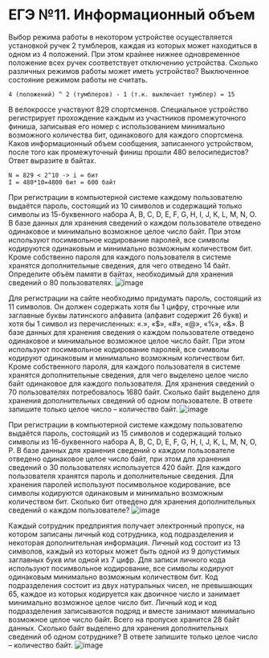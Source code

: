 # ЕГЭ №11. Информационный объем
Выбор режима работы в некотором устройстве осуществляется установкой ручек 2 тумблеров, каждая из которых может находиться в одном из 4 положений. При этом крайнее нижнее одновременное положение всех ручек соответствует отключению устройства. Сколько различных режимов работы может иметь устройство? Выключенное состояние режимом работы не считать.
```
4 (положений) ^ 2 (тумблеров) - 1 (т.к. выключает тумблер) = 15
```
В велокроссе участвуют 829 спортсменов. Специальное устройство регистрирует прохождение каждым из участников промежуточного финиша, записывая его номер с использованием минимально возможного количества бит, одинакового для каждого спортсмена. Каков информационный объем сообщения, записанного устройством, после того как промежуточный финиш прошли 480 велосипедистов? Ответ выразите в байтах.
```
N = 829 < 2^10 -> i = бит
I = 480*10=4800 бит = 600 байт
```
При регистрации в компьютерной системе каждому пользователю выдаётся пароль, состоящий из 10 символов и содержащий только символы из 15-буквенного набора A, B, C, D, E, F, G, H, I, J, K, L, M, N, O. В базе данных для хранения сведений о каждом пользователе отведено одинаковое и минимально возможное целое число байт. При этом используют посимвольное кодирование паролей, все символы кодируются одинаковым и минимально возможным количеством бит. Кроме собственно пароля для каждого пользователя в системе хранятся дополнительные сведения, для чего отведено 14 байт. Определите объём памяти в байтах, необходимый для хранения сведений о 80 пользователях.
![image](https://user-images.githubusercontent.com/70198995/172724135-f3346e08-2e98-401f-bc17-57d391c56c28.png)

Для регистрации на сайте необходимо придумать пароль, состоящий из 11 символов. Он должен содержать хотя бы 1 цифру, строчные или заглавные буквы латинского алфавита (алфавит содержит 26 букв) и хотя бы 1 символ из перечисленных: «.», «$», «#», «@», «%», «&». В базе данных для хранения сведения о каждом пользователе отведено одинаковое и минимальное возможное целое число байт. При этом используют посимвольное кодирование паролей, все символы кодируют одинаковым и минимально возможным количеством бит. Кроме собственного пароля, для каждого пользователя в системе хранятся дополнительные сведения, для чего выделено целое число байт одинаковое для каждого пользователя. Для хранения сведений о 70 пользователях потребовалось 1680 байт. Сколько байт выделено для хранения дополнительных сведений об одном пользователе. В ответе запишите только целое число – количество байт.
![image](https://user-images.githubusercontent.com/70198995/172725170-8aa06b1f-2a3b-4c03-9cb0-863ed7624c5c.png)

При регистрации в компьютерной системе каждому пользователю выдаётся пароль, состоящий из 15 символов и содержащий только символы из 16-буквенного набора A, B, C, D, E, F, G, H, I, J, K, L, M, N, O, P. В базе данных для хранения сведений о каждом пользователе отведено одинаковое целое число байт, при этом для хранения сведений о 30 пользователях используется 420 байт. Для каждого пользователя хранятся пароль и дополнительные сведения. Для хранения паролей используют посимвольное кодирование, все символы кодируются одинаковым и минимально возможным количеством бит. Сколько бит отведено для хранения дополнительных сведений о каждом пользователе?
![image](https://user-images.githubusercontent.com/70198995/172725705-dc47e6cd-2d37-48fc-ba60-081ef4399892.png)

Каждый сотрудник предприятия получает электронный пропуск, на котором записаны личный код сотрудника, код подразделения и некоторая дополнительная информация. Личный код состоит из 13 символов, каждый из которых может быть одной из 9 допустимых заглавных букв или одной из 7 цифр. Для записи личного кода используют посимвольное кодирование, все символы кодируют одинаковым минимально возможным количеством бит. Код подразделения состоит из двух натуральных чисел, не превышающих 65, каждое из которых кодируется как двоичное число и занимает минимально возможное целое число бит. Личный код и код подразделения записываются подряд и вместе занимают минимально возможное целое число байт. Всего на пропуске хранится 28 байт данных. Сколько байт выделено для хранения дополнительных сведений об одном сотруднике? В ответе запишите только целое число – количество байт.
![image](https://user-images.githubusercontent.com/70198995/172843232-74e2bd4f-75f9-4e9b-b877-d14205dbf68e.png)
